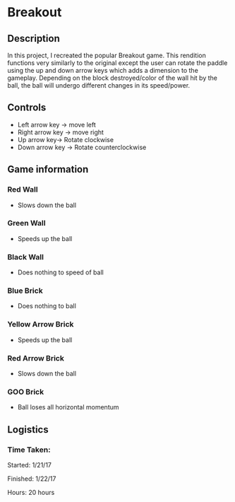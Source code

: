 # Breakout
## Description
In this project, I recreated the popular Breakout game. This rendition functions very similarly to the original except the user can rotate the paddle using the up and down arrow keys which adds a dimension to the gameplay. Depending on the block destroyed/color of the wall hit by the ball, the ball will undergo different changes in its speed/power.


## Controls
* Left arrow key -> move left
* Right arrow key -> move right
* Up arrow key-> Rotate clockwise
* Down arrow key -> Rotate counterclockwise

## Game information

### Red Wall
* Slows down the ball
### Green Wall
* Speeds up the ball
### Black Wall
* Does nothing to speed of ball
### Blue Brick
* Does nothing to ball
### Yellow Arrow Brick
* Speeds up the ball
### Red Arrow Brick
* Slows down the ball
### GOO Brick
* Ball loses all horizontal momentum


## Logistics

### Time Taken:
Started: 1/21/17

Finished: 1/22/17

Hours: 20 hours

